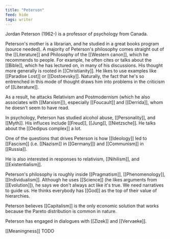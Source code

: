 ```yaml
---
title: "Peterson"
feed: hide
tags: writer
---
```


Jordan Peterson (1962-) is a professor of psychology from Canada. 

Peterson's mother is a librarian, and he studied in a great books program (source needed). A majority of Peterson's philosophy comes straight out of the [[Literature]] and Philosophy of the [[Western canon]], which he recommends to people. For example, he often cites or talks about the [[Bible]], which he has lectured on, in many of his discussions. His thought more generally is rooted in [[Christianity]]. He likes to use examples like [[Paradise Lost]] or [[Dostoevsky]]. Naturally, the fact that he's so entrenched in this mode of thought draws him into problems in the criticism of [[Literature]].

As a result, he attacks Relativism and Postmodernism (which he also associates with [[Marxism]]), especially [[Foucault]] and [[Derrida]], whom he doesn't seem to have read. 

In psychology, Peterson has studied alcohol abuse, [[Personality]], and [[Myth]]. His influces include [[Freud]], [[Jung]], [[Nietzsche]]. He talks about the [[Oedipus complex]] a lot. 

One of the questions that drives Peterson is how [[Ideology]] led to [[Fascism]] (i.e. [[Nazism]] in [[Germany]]) and [[Communism]] in [[Russia]]. 

He is also interested in responses to relativism, [[Nihilism]], and [[Existentialism]]. 

Peterson's philosophy is roughly inside [[Pragmatism]], [[Phenomenology]], [[Individualism]]. Although he uses [[Science]] (he likes arguments from [[Evolution]]), he says we don't always act like it's true. We need narratives to guide us. He thinks everybody has [[God]] as the top of their value of hierarchies. 

Peterson believes [[Capitalism]] is the only economic solution that works because the Pareto distribution is common in nature. 

Peterson has engaged in dialogues with [[Zizek]] and [[Vervaeke]]. 

[[Meaningness]] TODO